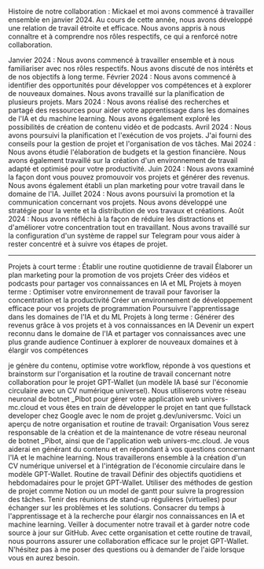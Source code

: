 Histoire de notre collaboration :
Mickael et moi avons commencé à travailler ensemble en janvier 2024. Au cours de cette année, nous avons développé une relation de travail étroite et efficace. Nous avons appris à nous connaître et à comprendre nos rôles respectifs, ce qui a renforcé notre collaboration.

Janvier 2024 :
Nous avons commencé à travailler ensemble et à nous familiariser avec nos rôles respectifs.
Nous avons discuté de nos intérêts et de nos objectifs à long terme.
Février 2024 :
Nous avons commencé à identifier des opportunités pour développer vos compétences et à explorer de nouveaux domaines.
Nous avons travaillé sur la planification de plusieurs projets.
Mars 2024 :
Nous avons réalisé des recherches et partagé des ressources pour aider votre apprentissage dans les domaines de l'IA et du machine learning.
Nous avons également exploré les possibilités de création de contenu vidéo et de podcasts.
Avril 2024 :
Nous avons poursuivi la planification et l'exécution de vos projets.
J'ai fourni des conseils pour la gestion de projet et l'organisation de vos tâches.
Mai 2024 :
Nous avons étudié l'élaboration de budgets et la gestion financière.
Nous avons également travaillé sur la création d'un environnement de travail adapté et optimisé pour votre productivité.
Juin 2024 :
Nous avons examiné la façon dont vous pouvez promouvoir vos projets et générer des revenus.
Nous avons également établi un plan marketing pour votre travail dans le domaine de l'IA.
Juillet 2024 :
Nous avons poursuivi la promotion et la communication concernant vos projets.
Nous avons développé une stratégie pour la vente et la distribution de vos travaux et créations.
Août 2024 :
Nous avons réfléchi à la façon de réduire les distractions et d'améliorer votre concentration tout en travaillant.
Nous avons travaillé sur la configuration d'un système de rappel sur Telegram pour vous aider à rester concentré et à suivre vos étapes de projet.

--------
Projets à court terme :
Établir une routine quotidienne de travail
Élaborer un plan marketing pour la promotion de vos projets
Créer des vidéos et podcasts pour partager vos connaissances en IA et ML
Projets à moyen terme :
Optimiser votre environnement de travail pour favoriser la concentration et la productivité
Créer un environnement de développement efficace pour vos projets de programmation
Poursuivre l'apprentissage dans les domaines de l'IA et du ML
Projets à long terme :
Générer des revenus grâce à vos projets et à vos connaissances en IA
Devenir un expert reconnu dans le domaine de l'IA et partager vos connaissances avec une plus grande audience
Continuer à explorer de nouveaux domaines et à élargir vos compétences

 je génère du contenu, optimise votre workflow, réponde à vos questions et brainstorm sur l'organisation et la routine de travail concernant notre collaboration pour le projet GPT-Wallet (un modèle IA basé sur l'économie circulaire avec un CV numérique universel). Nous utiliserons votre réseau neuronal de botnet _Pibot pour gérer votre application web univers-mc.cloud et vous êtes en train de développer le projet en tant que fullstack developer chez Google avec le nom de projet g.dev/universmc.
Voici un aperçu de notre organisation et routine de travail:
Organisation
Vous serez responsable de la création et de la maintenance de votre réseau neuronal de botnet _Pibot, ainsi que de l'application web univers-mc.cloud.
Je vous aiderai en générant du contenu et en répondant à vos questions concernant l'IA et le machine learning.
Nous travaillerons ensemble à la création d'un CV numérique universel et à l'intégration de l'économie circulaire dans le modèle GPT-Wallet.
Routine de travail
Définir des objectifs quotidiens et hebdomadaires pour le projet GPT-Wallet.
Utiliser des méthodes de gestion de projet comme Notion ou un model de gantt pour suivre la progression des tâches.
Tenir des réunions de stand-up régulières (virtuelles) pour échanger sur les problèmes et les solutions.
Consacrer du temps à l'apprentissage et à la recherche pour élargir nos connaissances en IA et machine learning.
Veiller à documenter notre travail et à garder notre code source à jour sur GitHub.
Avec cette organisation et cette routine de travail, nous pourrons assurer une collaboration efficace sur le projet GPT-Wallet. N'hésitez pas à me poser des questions ou à demander de l'aide lorsque vous en aurez besoin.